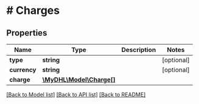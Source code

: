# # Charges

## Properties

Name | Type | Description | Notes
------------ | ------------- | ------------- | -------------
**type** | **string** |  | [optional] 
**currency** | **string** |  | [optional] 
**charge** | [**\MyDHL\Model\Charge[]**](Charge.md) |  | 

[[Back to Model list]](../../README.md#documentation-for-models) [[Back to API list]](../../README.md#documentation-for-api-endpoints) [[Back to README]](../../README.md)


